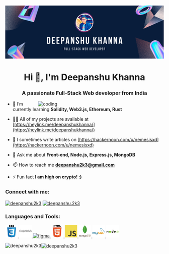 ![logo](https://github.com/Deepanshu2k3/Deepanshu2k3/blob/main/Dark%20Blue%20Holographic%20Twitter%20Header%20(1).png)
<h1 align="center">Hi 👋, I'm Deepanshu Khanna</h1>
<h3 align="center">A passionate Full-Stack Web developer from India</h3>
<img align="right" alt="coding" width="400" src="https://user-images.githubusercontent.com/55389276/140866485-8fb1c876-9a8f-4d6a-98dc-08c4981eaf70.gif">


- 🌱 I’m currently learning **Solidity, Web3.js, Ethereum, Rust**

- 👨‍💻 All of my projects are available at [https://heylink.me/deepanshukhanna/](https://heylink.me/deepanshukhanna/)

- 📝 I sometimes write articles on [https://hackernoon.com/u/nemesisxd](https://hackernoon.com/u/nemesisxd)

- 💬 Ask me about **Front-end, Node.js, Express.js, MongoDB**

- 📫 How to reach me **deepanshu2k3@gmail.com**

- ⚡ Fun fact **I am high on crypto! :)**

<h3 align="left">Connect with me:</h3>
<p align="left">
<a href="https://twitter.com/deepanshu2k3" target="blank"><img align="center" src="https://raw.githubusercontent.com/rahuldkjain/github-profile-readme-generator/master/src/images/icons/Social/twitter.svg" alt="deepanshu2k3" height="30" width="40" /></a>
<a href="https://instagram.com/deepanshu.2k3" target="blank"><img align="center" src="https://raw.githubusercontent.com/rahuldkjain/github-profile-readme-generator/master/src/images/icons/Social/instagram.svg" alt="deepanshu.2k3" height="30" width="40" /></a>
</p>

<h3 align="left">Languages and Tools:</h3>
<p align="left"> <a href="https://www.w3schools.com/css/" target="_blank" rel="noreferrer"> <img src="https://raw.githubusercontent.com/devicons/devicon/master/icons/css3/css3-original-wordmark.svg" alt="css3" width="40" height="40"/> </a> <a href="https://expressjs.com" target="_blank" rel="noreferrer"> <img src="https://raw.githubusercontent.com/devicons/devicon/master/icons/express/express-original-wordmark.svg" alt="express" width="40" height="40"/> </a> <a href="https://www.figma.com/" target="_blank" rel="noreferrer"> <img src="https://www.vectorlogo.zone/logos/figma/figma-icon.svg" alt="figma" width="40" height="40"/> </a> <a href="https://www.w3.org/html/" target="_blank" rel="noreferrer"> <img src="https://raw.githubusercontent.com/devicons/devicon/master/icons/html5/html5-original-wordmark.svg" alt="html5" width="40" height="40"/> </a> <a href="https://developer.mozilla.org/en-US/docs/Web/JavaScript" target="_blank" rel="noreferrer"> <img src="https://raw.githubusercontent.com/devicons/devicon/master/icons/javascript/javascript-original.svg" alt="javascript" width="40" height="40"/> </a> <a href="https://www.mongodb.com/" target="_blank" rel="noreferrer"> <img src="https://raw.githubusercontent.com/devicons/devicon/master/icons/mongodb/mongodb-original-wordmark.svg" alt="mongodb" width="40" height="40"/> </a> <a href="https://www.mysql.com/" target="_blank" rel="noreferrer"> <img src="https://raw.githubusercontent.com/devicons/devicon/master/icons/mysql/mysql-original-wordmark.svg" alt="mysql" width="40" height="40"/> </a> <a href="https://nodejs.org" target="_blank" rel="noreferrer"> <img src="https://raw.githubusercontent.com/devicons/devicon/master/icons/nodejs/nodejs-original-wordmark.svg" alt="nodejs" width="40" height="40"/> </a> </p>

<p><img align="left" src="https://github-readme-stats.vercel.app/api/top-langs?username=deepanshu2k3&show_icons=true&locale=en&layout=compact" alt="deepanshu2k3" /></p>


<p><img align="center" src="https://github-readme-streak-stats.herokuapp.com/?user=deepanshu2k3&" alt="deepanshu2k3" /></p>
